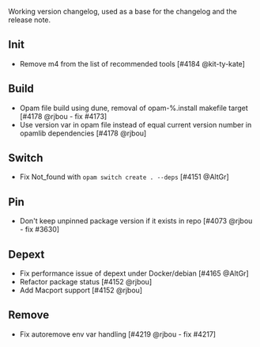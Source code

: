 Working version changelog, used as a base for the changelog and the release
note.

## Init
  * Remove m4 from the list of recommended tools [#4184 @kit-ty-kate]

## Build
  * Opam file build using dune, removal of opam-%.install makefile target [#4178 @rjbou - fix #4173]
  * Use version var in opam file instead of equal current version number in opamlib dependencies [#4178 @rjbou]

## Switch
  * Fix Not_found with `opam switch create . --deps` [#4151 @AltGr]

## Pin
  * Don't keep unpinned package version if it exists in repo [#4073 @rjbou - fix #3630]

## Depext
  * Fix performance issue of depext under Docker/debian [#4165 @AltGr]
  * Refactor package status [#4152 @rjbou]
  * Add Macport support [#4152 @rjbou]

## Remove
  * Fix autoremove env var handling [#4219 @rjbou - fix #4217]
